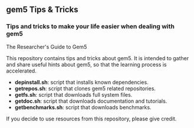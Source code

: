 ## gem5 Tips & Tricks
### **Tips and tricks to make your life easier when dealing with gem5**

The Researcher's Guide to Gem5

This repository contains tips and tricks about gem5. It is intended to gather and share useful hints about gem5, so that the learning process is accelerated.

* **depinstall.sh**: script that installs known dependencies.
* **getrepos.sh**: script that clones gem5 related repositories.
* **getfs.sh**: script that downloads full system files.
* **getdoc.sh**: script that downloads documentation and tutorials.
* **getbenchmarks.sh**: script that downloads benchmarks.

If you decide to use resources from this repository, please give credit.
